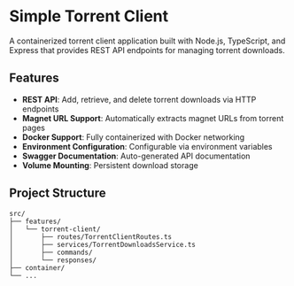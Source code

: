 # Simple Torrent Client

A containerized torrent client application built with Node.js, TypeScript, and Express that provides REST API endpoints for managing torrent downloads.

## Features

- **REST API**: Add, retrieve, and delete torrent downloads via HTTP endpoints
- **Magnet URL Support**: Automatically extracts magnet URLs from torrent pages
- **Docker Support**: Fully containerized with Docker networking
- **Environment Configuration**: Configurable via environment variables
- **Swagger Documentation**: Auto-generated API documentation
- **Volume Mounting**: Persistent download storage

## Project Structure

```
src/
├── features/
│   └── torrent-client/
│       ├── routes/TorrentClientRoutes.ts
│       ├── services/TorrentDownloadsService.ts
│       ├── commands/
│       └── responses/
├── container/
└── ...
```
